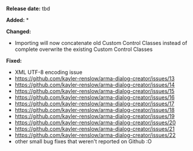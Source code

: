 **Release date:** tbd

**Added:**
* 

**Changed:**
* Importing will now concatenate old Custom Control Classes instead of complete overwrite the existing Custom Control Classes

**Fixed:**
* XML UTF-8 encoding issue
* https://github.com/kayler-renslow/arma-dialog-creator/issues/13
* https://github.com/kayler-renslow/arma-dialog-creator/issues/14
* https://github.com/kayler-renslow/arma-dialog-creator/issues/15
* https://github.com/kayler-renslow/arma-dialog-creator/issues/16
* https://github.com/kayler-renslow/arma-dialog-creator/issues/17
* https://github.com/kayler-renslow/arma-dialog-creator/issues/18
* https://github.com/kayler-renslow/arma-dialog-creator/issues/19
* https://github.com/kayler-renslow/arma-dialog-creator/issues/20
* https://github.com/kayler-renslow/arma-dialog-creator/issues/21
* https://github.com/kayler-renslow/arma-dialog-creator/issues/22
* other small bug fixes that weren't reported on Github :O